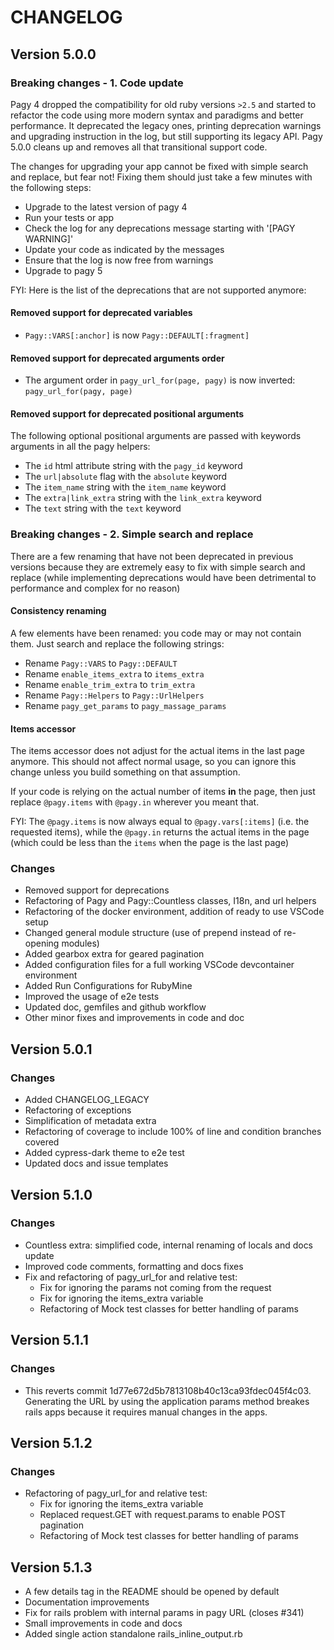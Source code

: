 # CHANGELOG

## Version 5.0.0

### Breaking changes - 1. Code update

Pagy 4 dropped the compatibility for old ruby versions `>2.5` and started to refactor the code using more modern syntax and paradigms and better performance. It deprecated the legacy ones, printing deprecation warnings and upgrading instruction in the log, but still supporting its legacy API. Pagy 5.0.0 cleans up and removes all that transitional support code.

The changes for upgrading your app cannot be fixed with simple search and replace, but fear not! Fixing them should just take a few minutes with the following steps:

- Upgrade to the latest version of pagy 4
- Run your tests or app
- Check the log for any deprecations message starting with '[PAGY WARNING]'
- Update your code as indicated by the messages
- Ensure that the log is now free from warnings
- Upgrade to pagy 5

FYI: Here is the list of the deprecations that are not supported anymore:

#### Removed support for deprecated variables

- `Pagy::VARS[:anchor]` is now `Pagy::DEFAULT[:fragment]`

#### Removed support for deprecated arguments order

- The argument order in `pagy_url_for(page, pagy)` is now inverted: `pagy_url_for(pagy, page)`

#### Removed support for deprecated positional arguments

The following optional positional arguments are passed with keywords arguments in all the pagy helpers:

- The `id` html attribute string with the `pagy_id` keyword
- The `url|absolute` flag with the `absolute` keyword
- The `item_name` string with the `item_name` keyword
- The `extra|link_extra` string with the `link_extra` keyword
- The `text` string with the `text` keyword

### Breaking changes - 2. Simple search and replace

There are a few renaming that have not been deprecated in previous versions because they are extremely easy to fix with simple search and replace (while implementing deprecations would have been detrimental to performance and complex for no reason)

#### Consistency renaming

A few elements have been renamed: you code may or may not contain them. Just search and replace the following strings:

- Rename `Pagy::VARS` to `Pagy::DEFAULT`
- Rename `enable_items_extra` to `items_extra`
- Rename `enable_trim_extra` to `trim_extra`
- Rename `Pagy::Helpers` to `Pagy::UrlHelpers`
- Rename `pagy_get_params` to `pagy_massage_params`

#### Items accessor

The items accessor does not adjust for the actual items in the last page anymore. This should not affect normal usage, so you can ignore this change unless you build something on that assumption.

If your code is relying on the actual number of items **in** the page, then just replace `@pagy.items` with `@pagy.in` wherever you meant that.

FYI: The `@pagy.items` is now always equal to `@pagy.vars[:items]` (i.e. the requested items), while the `@pagy.in` returns the actual items in the page (which could be less than the `items` when the page is the last page)

### Changes

- Removed support for deprecations
- Refactoring of Pagy and Pagy::Countless classes, I18n, and url helpers
- Refactoring of the docker environment, addition of ready to use VSCode setup
- Changed general module structure (use of prepend instead of re-opening modules)
- Added gearbox extra for geared pagination
- Added configuration files for a full working VSCode devcontainer environment
- Added Run Configurations for RubyMine
- Improved the usage of e2e tests
- Updated doc, gemfiles and github workflow
- Other minor fixes and improvements in code and doc

## Version 5.0.1

### Changes 

- Added CHANGELOG_LEGACY
- Refactoring of exceptions
- Simplification of metadata extra
- Refactoring of coverage to include 100% of line and condition branches covered
- Added cypress-dark theme to e2e test
- Updated docs and issue templates

## Version 5.1.0

### Changes 

- Countless extra: simplified code, internal renaming of locals and docs update
- Improved code comments, formatting and docs fixes
- Fix and refactoring of pagy_url_for and relative test:
  - Fix for ignoring the params not coming from the request
  - Fix for ignoring the items_extra variable
  - Refactoring of Mock test classes for better handling of params

## Version 5.1.1

### Changes

- This reverts commit 1d77e672d5b7813108b40c13ca93fdec045f4c03.
  Generating the URL by using the application params method breakes rails apps because it requires manual changes in the apps.

## Version 5.1.2

### Changes

- Refactoring of pagy_url_for and relative test:
  - Fix for ignoring the items_extra variable
  - Replaced request.GET with request.params to enable POST pagination
  - Refactoring of Mock test classes for better handling of params

## Version 5.1.3

- A few details tag in the README should be opened by default
- Documentation improvements
- Fix for rails problem with internal params in pagy URL (closes #341)
- Small improvements in code and docs
- Added single action standalone rails_inline_output.rb
